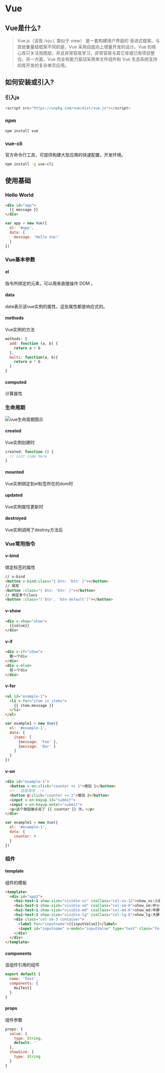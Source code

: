 # Vue
## Vue是什么?
> Vue.js（读音 /vjuː/, 类似于 view） 是一套构建用户界面的 渐进式框架。与其他重量级框架不同的是，Vue 采用自底向上增量开发的设计。Vue 的核心库只关注视图层，并且非常容易学习，非常容易与其它库或已有项目整合。另一方面，Vue 完全有能力驱动采用单文件组件和 Vue 生态系统支持的库开发的复杂单页应用。

## 如何安装或引入?

### 引入js
```js
<script src="https://unpkg.com/vue/dist/vue.js"></script>
```

### npm
```bash
npm install vue
```

### vue-cli
官方命令行工具，可提供构建大型应用的快速配置，开发环境。  
```bash
npm install -g vue-cli
```

## 使用基础
### Hello World
```html
<div id="app">
  {{ message }}
</div>
```
```js
var app = new Vue({
  el: '#app',
  data: {
    message: 'Hello Vue!'
  }
})
```

### Vue基本参数

#### el
指令所绑定的元素，可以用来直接操作 DOM 。  

#### data
data表示该vue实例的属性，这些属性都是响应式的。  

#### methods
Vue实例的方法  
```js
methods: {
  add: function (a, b) {
    return a + b
  },
  multi: function(a, b){
    return a * b
  }
}

```
#### computed
计算属性  

### 生命周期
![vue生命周期图示](img_learn-vue/vue-life-cycle.png)  

#### created
Vue实例创建时  
```js
created: function () {
  // init code here
}
```
#### mounted
Vue实例绑定到el标签所在的dom时  

#### updated
Vue实例属性更新时  

#### destroyed
Vue实例调用了destroy方法后  

### Vue常用指令

#### v-bind
绑定标签的属性
```html
// v-bind
<button v-bind:class="{ btn: 'btn' }"></button>
// 简写
<button :class="{ btn: 'btn' }"></button>
// 绑定多个class
<button :class="['btn', 'btn-default']"></button>
```

#### v-show
```html
<div v-show="show">
  {{value}}
</div>
```
#### v-if
```html
<div v-if="show">
  第一个div
</div>
<div v-else>
  另一个div
</div>
```

#### v-for
```html
<ul id="example-1">
  <li v-for="item in items">
    {{ item.message }}
  </li>
</ul>
```
```js
var example1 = new Vue({
  el: '#example-1',
  data: {
    items: [
      {message: 'Foo' },
      {message: 'Bar' }
    ]
  }
})
```

#### v-on
```html
<div id="example-1">
  <button v-on:click="counter += 1">增加 1</button>
  <!-- 这是简写 -->
  <button @:click="counter += 2">增加 2</button> 
  <input v-on:keyup.13="submit">
  <input v-on:keyup.enter="submit">
  <p>这个按钮被点击了 {{ counter }} 次。</p>
</div>
```
```js
var example1 = new Vue({
  el: '#example-1',
  data: {
    counter: 0
  }
})
```

### 组件

#### template
组件的模板  
```html
<template>
  <div id="app2">
    <hui-test-1 show-size="visible-xs" cssClass="col-xs-12">show_xs:小屏幕显示</hui-test-1>
    <hui-test-1 show-size="visible-sm" cssClass="col-sm-6">show_sm:中小屏幕显示</hui-test-1>
    <hui-test-1 show-size="visible-md" cssClass="col-md-6">show_md:中屏幕显示</hui-test-1>
    <hui-test-1 show-size="visible-lg" cssClass="col-lg-6">show_lg:大屏幕显示</hui-test-1>
    <div class="col-sm-3 container">
      <label for="inputname">{{inputValue}}</label>
      <input id="inputname" v-model="inputValue" type="text" class="form-control"/>
    </div>
  </div>
</template>
```

#### components
该组件引用的组件  

```js
export default {
  name: 'Test',
  components: {
    HuiTest1
  }
}
```

#### props
组件参数 
```js
props: {
  value: {
    type: String,
    default: ''
  },
  showSize: {
    type: String
  }
}
```
